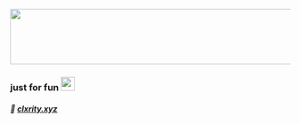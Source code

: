 <img src='https://images-ext-2.discordapp.net/external/8uuKde1ImqkoDbTfXjOQeXZaadPTujKNXClOHXjTgEw/https/i.gyazo.com/a623b03394d2a4807cace4f4835884a1.png'
width="750px" height="100px" />
### <span>just for fun <img src='https://media.discordapp.net/attachments/939974049361190912/982157090682449940/green_ish_pixel_fountain_art.gif' width='25px' height='25px' /></span>
##### 🔗 [clxrity.xyz](https://clxrity.xyz)

